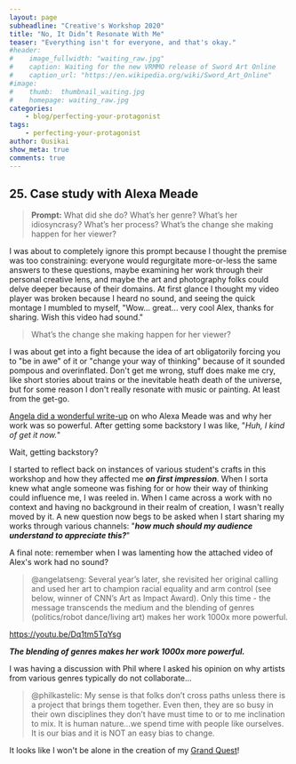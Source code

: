 ```yaml
---
layout: page
subheadline: "Creative's Workshop 2020"
title: "No, It Didn’t Resonate With Me"
teaser: "Everything isn't for everyone, and that's okay."
#header:
#    image_fullwidth: "waiting_raw.jpg"
#    caption: Waiting for the new VRMMO release of Sword Art Online
#    caption_url: "https://en.wikipedia.org/wiki/Sword_Art_Online"
#image:
#    thumb:  thumbnail_waiting.jpg
#    homepage: waiting_raw.jpg
categories:
    - blog/perfecting-your-protagonist
tags:
    - perfecting-your-protagonist
author: Ousikai
show_meta: true
comments: true
---
```

## 25. Case study with Alexa Meade
> **Prompt:** What did she do? What’s her genre? What’s her idiosyncrasy?
> What’s her process?
> What’s the change she making happen for her viewer?

I was about to completely ignore this prompt because I thought the premise was too constraining: everyone would regurgitate more-or-less the same answers to these questions, maybe examining her work through their personal creative lens, and maybe the art and photography folks could delve deeper because of their domains. At first glance I thought my video player was broken because I heard no sound, and seeing the quick montage I mumbled to myself, "Wow... great... very cool Alex, thanks for sharing. Wish this video had sound." 

> What’s the change she making happen for her viewer?

I was about get into a fight because the idea of art obligatorily forcing you to "be in awe" of it or "change your way of thinking" because of it sounded pompous and overinflated. Don't get me wrong, stuff does make me cry, like short stories about trains or the inevitable heath death of the universe, but for some reason I don't really resonate with music or painting. At least from the get-go.

[Angela did a wonderful write-up](https://pro2.akimbo.com/t/obscure-is-universal/37276/10) on who Alexa Meade was and why her work was so powerful. After getting some backstory I was like, "*Huh, I kind of get it now.*" 

Wait, getting backstory?

I started to reflect back on instances of various student's crafts in this workshop and how they affected  me ***on first impression***. When I sorta knew what angle someone was fishing for or how their way of thinking could influence me, I was reeled in. When I came across a work with no context and having no background in their realm of creation, I wasn't really moved by it. A new question now begs to be asked when I start sharing my works through various channels: "***how much should my audience understand to appreciate this?***"

A final note: remember when I was lamenting how the attached video of Alex's work had no sound? 

> @angelatseng: Several year’s later, she revisited her original calling and used her art to champion racial equality and arm control (see below, winner of CNN’s Art as Impact Award). Only this time - the message transcends the medium and the blending of genres (politics/robot dance/living art) makes her work 1000x more powerful.

https://youtu.be/Dq1tm5TqYsg


 ***The blending of genres makes her work 1000x more powerful.***

I was having a discussion with Phil where I asked his opinion on why artists from various genres typically do not collaborate...

> @philkastelic: My sense is that folks don’t cross paths unless there is a project that brings them together. Even then, they are so busy in their own disciplines they don’t have must time to or to me inclination to mix. It is human nature…we spend time with people like ourselves. It is our bias and it is NOT an easy bias to change.

It looks like I won't be alone in the creation of my [Grand Quest](https://pro2.akimbo.com/t/oscar-k-sandoval-rivera-dailies-tempest-crossing-begins/27179/224?u=mtfallsvr)!